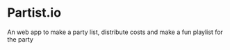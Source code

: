 # Partist.io
An web app to make a party list, distribute costs and make a fun playlist for the party
